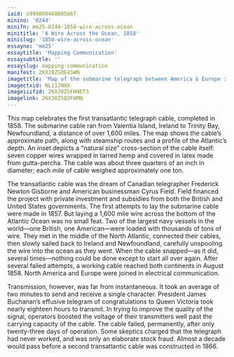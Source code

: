```yaml
---
iaid: x998808468805867
minino: '0244'
minifn: mm25-0244-1858-wire-across-ocean
minititle: 'A Wire Across the Ocean, 1858'
minislug: '1858-wire-across-ocean'
essayno: 'mm25'
essaytitle: 'Mapping Communication'
essaysubtitle: ''
essayslug: mapping-communication
manifest: 2KXJ8ZSQE4SWN
imagetitle: 'Map of the submarine telegraph between America & Europe : with its various communications on the two continents'
imagectxid: NL11JNXX
imageiiifid: 2KXJ8ZSFHNET3
imagelink: 2KXJ8ZSQ3FHMN
---
```

This map celebrates the first transatlantic telegraph cable, completed in 1858. The submarine cable ran from Valentia Island, Ireland to Trinity Bay, Newfoundland, a distance of over 1,600 miles. The map shows the cable’s approximate path, along with steamship routes and a profile of the Atlantic’s depth. An inset depicts a “natural size” cross-section of the cable itself: seven copper wires wrapped in tarred hemp and covered in latex made from gutta-percha. The cable was about three quarters of an inch in diameter; each mile of cable weighed approximately one ton. 

The transatlantic cable was the dream of Canadian telegrapher Frederick Newton Gisborne and American businessman Cyrus Field. Field financed the project with private investment and subsidies from both the British and United States governments. The first attempts to lay the submarine cable were made in 1857. But laying a 1,600 mile wire across the bottom of the Atlantic Ocean was no small feat. Two of the largest navy vessels in the world—one British, one American—were loaded with thousands of tons of wire. They met in the middle of the North Atlantic, connected their cables, then slowly sailed back to Ireland and Newfoundland, carefully unspooling the wire into the ocean as they went. When the cable snapped—as it did, several times—nothing could be done except to start all over again. After several failed attempts, a working cable reached both continents in August 1858. North America and Europe were joined in electrical communication. 

Transmission, however, was far from instantaneous. It took an average of two minutes to send and receive a single character. President James Buchanan’s effusive telegram of congratulations to Queen Victoria took nearly eighteen hours to transmit. In trying to improve the quality of the signal, operators boosted the voltage of their transmitters well past the carrying capacity of the cable. The cable failed, permanently, after only twenty-three days of operation. Some skeptics charged that the telegraph had never worked, and was only an elaborate stock fraud. Almost a decade would pass before a second transatlantic cable was constructed in 1866.

